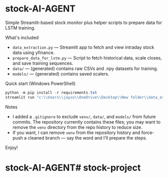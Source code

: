 # stock-AI-AGENT

Simple Streamlit-based stock monitor plus helper scripts to prepare data for LSTM training.

What's included
- `data_extraction.py` — Streamlit app to fetch and view intraday stock data using yfinance.
- `prepare_data_for_lstm.py` — Script to fetch historical data, scale closes, and save training sequences.
- `data/` — (generated) contains raw CSVs and .npy datasets for training.
- `models/` — (generated) contains saved scalers.

Quick start (Windows PowerShell)

```powershell
python -m pip install -r requirements.txt
streamlit run "c:\\Users\\jayso\\OneDrive\\Desktop\\New folder\\data_extraction.py"
```

Notes
- I added a `.gitignore` to exclude `venv/`, `data/`, and `models/` from future commits. The repository currently contains these files; you may want to remove the `venv` directory from the repo history to reduce size.
- If you want, I can remove `venv` from the repository history and force-push a cleaned branch — say the word and I'll prepare the steps.

Enjoy!
# stock-AI-AGENT#   s t o c k - p r o j e c t  
 
